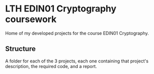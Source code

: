 # LTH EDIN01 Cryptography coursework
Home of my developed projects for the course EDIN01 Cryptography.

## Structure
A folder for each of the 3 projects, each one containing that project's description, the required code, and a report.
